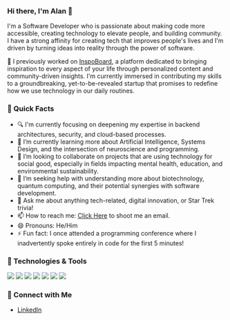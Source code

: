 ### Hi there, I'm Alan 👋

I'm a Software Developer who is passionate about making code more accessible, creating technology to elevate people, and building community. I have a strong affinity for creating tech that improves people's lives and I'm driven by turning ideas into reality through the power of software.

🔭 I previously worked on [InspoBoard](https://www.getinspoboard.com/), a platform dedicated to bringing inspiration to every aspect of your life through personalized content and community-driven insights. I'm currently immersed in contributing my skills to a groundbreaking, yet-to-be-revealed startup that promises to redefine how we use technology in our daily routines.

### 🎯 Quick Facts

- 🔍 I'm currently focusing on deepening my expertise in backend architectures, security, and cloud-based processes.
- 🌱 I’m currently learning more about Artificial Intelligence, Systems Design, and the intersection of neuroscience and programming.
- 👯 I’m looking to collaborate on projects that are using technology for social good, especially in fields impacting mental health, education, and environmental sustainability.
- 🤔 I’m seeking help with understanding more about biotechnology, quantum computing, and their potential synergies with software development.
- 💬 Ask me about anything tech-related, digital innovation, or Star Trek trivia!
- 📫 How to reach me: [Click Here](mailto:your-email@example.com) to shoot me an email.
- 😄 Pronouns: He/Him
- ⚡ Fun fact: I once attended a programming conference where I inadvertently spoke entirely in code for the first 5 minutes!

### 🔧 Technologies & Tools

![](https://img.shields.io/badge/Code-Java-informational?style=flat&logo=java&logoColor=white&color=2bbc8a)
![](https://img.shields.io/badge/Code-Python-informational?style=flat&logo=python&logoColor=white&color=2bbc8a)
![](https://img.shields.io/badge/Code-Node.js-informational?style=flat&logo=node.js&logoColor=white&color=2bbc8a)
![](https://img.shields.io/badge/Code-Express.js-informational?style=flat&logo=express&logoColor=white&color=2bbc8a)
![](https://img.shields.io/badge/Code-React-informational?style=flat&logo=react&logoColor=white&color=2bbc8a)
![](https://img.shields.io/badge/Code-MongoDB-informational?style=flat&logo=mongodb&logoColor=white&color=2bbc8a)
![](https://img.shields.io/badge/Cloud-AWS-informational?style=flat&logo=amazon-aws&logoColor=white&color=2bbc8a)

### 🤝 Connect with Me

- [LinkedIn](https://www.linkedin.com/in/lun-lee/)
